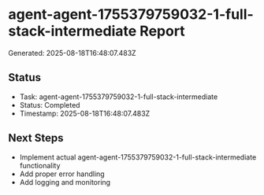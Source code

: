 # agent-agent-1755379759032-1-full-stack-intermediate Report

Generated: 2025-08-18T16:48:07.483Z

## Status
- Task: agent-agent-1755379759032-1-full-stack-intermediate
- Status: Completed
- Timestamp: 2025-08-18T16:48:07.483Z

## Next Steps
- Implement actual agent-agent-1755379759032-1-full-stack-intermediate functionality
- Add proper error handling
- Add logging and monitoring

